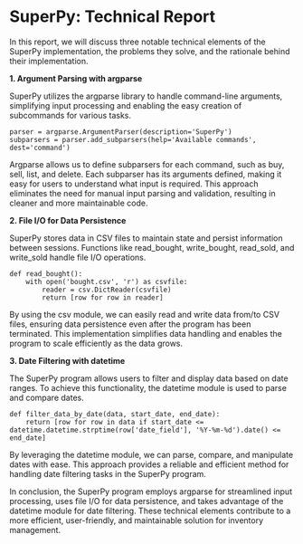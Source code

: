 # SuperPy: Technical Report

In this report, we will discuss three notable technical elements of the SuperPy implementation, the problems they solve, and the rationale behind their implementation.

**1. Argument Parsing with argparse**

SuperPy utilizes the argparse library to handle command-line arguments, simplifying input processing and enabling the easy creation of subcommands for various tasks.

```
parser = argparse.ArgumentParser(description='SuperPy')
subparsers = parser.add_subparsers(help='Available commands', dest='command')
```

Argparse allows us to define subparsers for each command, such as buy, sell, list, and delete. Each subparser has its arguments defined, making it easy for users to understand what input is required. This approach eliminates the need for manual input parsing and validation, resulting in cleaner and more maintainable code.

**2. File I/O for Data Persistence**

SuperPy stores data in CSV files to maintain state and persist information between sessions. Functions like read_bought, write_bought, read_sold, and write_sold handle file I/O operations.

```
def read_bought():
    with open('bought.csv', 'r') as csvfile:
        reader = csv.DictReader(csvfile)
        return [row for row in reader]
```

By using the csv module, we can easily read and write data from/to CSV files, ensuring data persistence even after the program has been terminated. This implementation simplifies data handling and enables the program to scale efficiently as the data grows.

**3. Date Filtering with datetime**

The SuperPy program allows users to filter and display data based on date ranges. To achieve this functionality, the datetime module is used to parse and compare dates.

```
def filter_data_by_date(data, start_date, end_date):
    return [row for row in data if start_date <= datetime.datetime.strptime(row['date_field'], '%Y-%m-%d').date() <= end_date]
```

By leveraging the datetime module, we can parse, compare, and manipulate dates with ease. This approach provides a reliable and efficient method for handling date filtering tasks in the SuperPy program.

In conclusion, the SuperPy program employs argparse for streamlined input processing, uses file I/O for data persistence, and takes advantage of the datetime module for date filtering. These technical elements contribute to a more efficient, user-friendly, and maintainable solution for inventory management.
